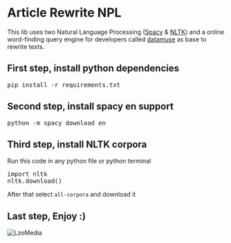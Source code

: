 # Article Rewrite NPL
This lib uses two Natural Language Processing (<a href="https://spacy.io">Spacy</a> &amp; <a href="https://www.nltk.org">NLTK</a>) and a online word-finding query engine for developers called <a href="https://www.datamuse.com/api">datamuse</a> as base to rewrite texts.

## First step, install python dependencies
<pre>pip install -r requirements.txt</pre>

## Second step, install spacy en support
<pre>python -m spacy download en</pre>

## Third step, install NLTK corpora
Run this code in any python file or python terminal
<pre>import nltk<br>nltk.download()</pre>
After that select `all-corpora` and download it


## Last step, Enjoy :)
<img alt="LzoMedia" src="https://i.imgur.com/8teFXKB.png">




